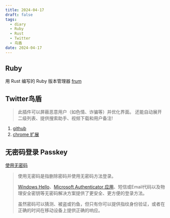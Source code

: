 ```yaml
---
title: 2024-04-17
draft: false
tags:
  - diary
  - Ruby
  - Rust
  - Twitter
  - 鸟盾
date: 2024-04-17
---
```


## Ruby

用 Rust 编写的 Ruby 版本管理器 [frum](https://github.com/TaKO8Ki/frum)

## Twitter鸟盾

> 此插件可以屏蔽恶意用户（如色情、诈骗等）并优化界面。 还能自动展开二级列表、提供搜索助手、视频下载和用户备注!

1. [github](https://github.com/free-spirit-dev/bird-shield-blocking)
2. [chrome 扩展](https://chromewebstore.google.com/detail/%E6%8E%A8%E7%89%B9%E9%B8%9F%E7%9B%BE/igapbfjkbkmjcmgjmgfcegamhkfppdmg?hl=zh-CN)

## 无密码登录 Passkey

[使用无密码](https://support.microsoft.com/zh-cn/account-billing/%E5%A6%82%E4%BD%95%E4%BD%BF%E7%94%A8-microsoft-%E5%B8%90%E6%88%B7%E4%BD%BF%E7%94%A8%E6%97%A0%E5%AF%86%E7%A0%81-674ce301-3574-4387-a93d-916751764c43)

> 使用无密码是指删除密码并使用无密码方法登录。
>
> [Windows Hello](https://support.microsoft.com/zh-cn/windows/%E4%BA%86%E8%A7%A3-windows-hello-%E5%B9%B6%E5%AF%B9%E5%85%B6%E8%BF%9B%E8%A1%8C%E8%AE%BE%E7%BD%AE-dae28983-8242-bb2a-d3d1-87c9d265a5f0)、[Microsoft Authenticator 应用](https://support.microsoft.com/zh-cn/account-billing/%E5%A6%82%E4%BD%95%E4%BD%BF%E7%94%A8-microsoft-authenticator-%E5%BA%94%E7%94%A8-9783c865-0308-42fb-a519-8cf666fe0acc)、短信或Email代码以及物理安全密钥等无密码解决方案提供了更安全、更方便的登录方法。
>
> 虽然密码可以猜测、被盗或钓鱼，但只有你可以提供指纹身份验证，或者在正确的时间在移动设备上提供正确的响应。
